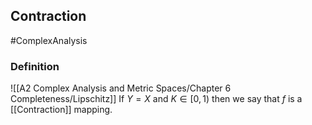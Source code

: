 ## Contraction
#ComplexAnalysis  

### Definition
![[A2 Complex Analysis and Metric Spaces/Chapter 6 Completeness/Lipschitz]]
If $Y=X$ and $K \in[0,1)$ then we say that $f$ is a [[Contraction]] mapping.